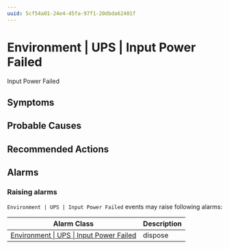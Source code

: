 ```yaml
---
uuid: 5cf54a01-24e4-45fa-97f1-20dbda62401f
---
```

# Environment | UPS | Input Power Failed

Input Power Failed

## Symptoms

## Probable Causes

## Recommended Actions

## Alarms

### Raising alarms

`Environment | UPS | Input Power Failed` events may raise following alarms:

Alarm Class | Description
--- | ---
[Environment \| UPS \| Input Power Failed](../../../alarm-classes/environment/ups/input-power-failed.md) | dispose
